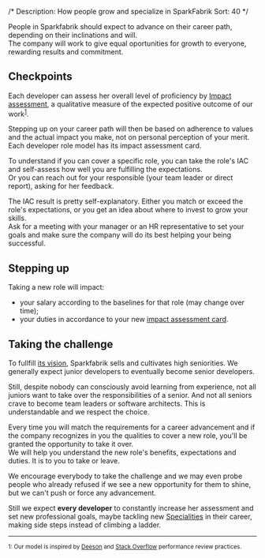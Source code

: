 /*
Description: How people grow and specialize in SparkFabrik
Sort: 40
*/

People in Sparkfabrik should expect to advance on their career path, depending on their inclinations and will.  
The company will work to give equal oportunities for growth to everyone, rewarding results and commitment.

## Checkpoints

Each developer can assess her overall level of proficiency by [Impact assessment](/working-at-sparkfabrik/impact-assessment), a qualitative measure of the expected positive outcome of our work<sup>[1](#fn1)</sup>.

Stepping up on your career path will then be based on adherence to values and the actual impact you make, not on personal perception of your merit.  
Each developer role model has its impact assessment card.

To understand if you can cover a specific role, you can take the role's IAC and self-assess how well you are fulfilling the expectations.  
Or you can reach out for your responsible (your team leader or direct report), asking for her feedback.

The IAC result is pretty self-explanatory. Either you match or exceed the role's expectations, or you get an idea about where to invest to grow your skills.  
Ask for a meeting with your manager or an HR representative to set your goals and make sure the company will do its best helping your being successful.

## Stepping up

Taking a new role will impact:

* your salary according to the baselines for that role (may change over time);
* your duties in accordance to your new [impact assessment card](/organization/roles-accountabilities#per-role-accountabilities).

## Taking the challenge

To fullfill [its vision](https://www.sparkfabrik.com/en/who-we-are.html), Sparkfabrik sells and cultivates high seniorities. We generally expect junior developers to eventually become senior developers.

Still, despite nobody can consciously avoid learning from experience, not all juniors want to take over the responsibilities of a senior. And not all seniors crave to become team leaders or software architects. This is understandable and we respect the choice.  

Every time you will match the requirements for a career advancement and if the company recognizes in you the qualities to cover a new role, you'll be granted the opportunity to take it over.  
We will help you understand the new role's benefits, expectations and duties. It is to you to take or leave.

We encourage everybody to take the challenge and we may even probe people who already refused if we see a new opportunity for them to shine, but we can't push or force any advancement.

Still we expect **every developer** to constantly increase her assessment and set new professional goals, maybe tackling new [Specialities](/organization/operations#specialities) in their career, making side steps instead of climbing a ladder.

---

<small><a name="fn1">1</a>: Our model is inspired by [Deeson](https://www.deeson.co.uk) and [Stack Overflow](https://stackoverflow.com/) performance review practices.</small>
